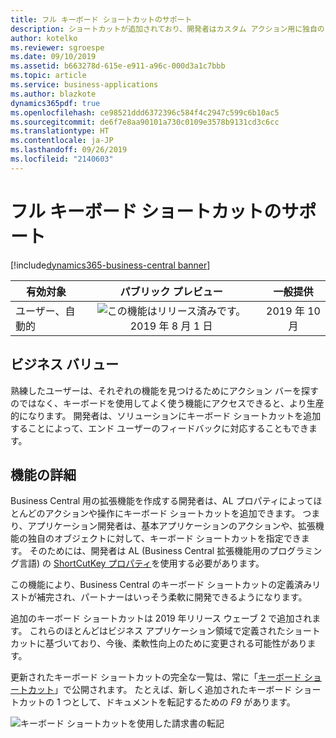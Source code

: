 ```yaml
---
title: フル キーボード ショートカットのサポート
description: ショートカットが追加されており、開発者はカスタム アクション用に独自のキーボード ショートカットを追加できます。
author: kotelko
ms.reviewer: sgroespe
ms.date: 09/10/2019
ms.assetid: b663278d-615e-e911-a96c-000d3a1c7bbb
ms.topic: article
ms.service: business-applications
ms.author: blazkote
dynamics365pdf: true
ms.openlocfilehash: ce98521ddd6372396c584f4c2947c599c6b10ac5
ms.sourcegitcommit: de6f7e8aa90101a730c0109e3578b9131cd3c6cc
ms.translationtype: HT
ms.contentlocale: ja-JP
ms.lasthandoff: 09/26/2019
ms.locfileid: "2140603"
---
```

# <a name="full-keyboard-shortcut-support"></a>フル キーボード ショートカットのサポート
[!include[dynamics365-business-central banner](../includes/dynamics365-business-central.md)]

| 有効対象    |  パブリック プレビュー | 一般提供 | 
| ---------- | :----------: |:----------: |
|ユーザー、自動的|![この機能はリリース済みです。](/dynamics365-release-plan/media/green-checkmark.png "この機能はリリース済みです。") 2019 年 8 月 1 日| 2019 年 10 月|


## <a name="business-value"></a>ビジネス バリュー
<!-- bv start -->
熟練したユーザーは、それぞれの機能を見つけるためにアクション バーを探すのではなく、キーボードを使用してよく使う機能にアクセスできると、より生産的になります。 開発者は、ソリューションにキーボード ショートカットを追加することによって、エンド ユーザーのフィードバックに対応することもできます。
<!-- bv end -->



## <a name="feature-details"></a>機能の詳細
<!--feature detail start -->
Business Central 用の拡張機能を作成する開発者は、AL プロパティによってほとんどのアクションや操作にキーボード ショートカットを追加できます。 つまり、アプリケーション開発者は、基本アプリケーションのアクションや、拡張機能の独自のオブジェクトに対して、キーボード ショートカットを指定できます。 そのためには、開発者は AL (Business Central 拡張機能用のプログラミング言語) の [ShortCutKey プロパティ](https://docs.microsoft.com/dynamics365/business-central/dev-itpro/developer/properties/devenv-shortcutkey-property "ShortCutKey プロパティ")を使用する必要があります。

この機能により、Business Central のキーボード ショートカットの定義済みリストが補完され、パートナーはいっそう柔軟に開発できるようになります。

追加のキーボード ショートカットは 2019 年リリース ウェーブ 2 で追加されます。 これらのほとんどはビジネス アプリケーション領域で定義されたショートカットに基づいており、今後、柔軟性向上のために変更される可能性があります。


更新されたキーボード ショートカットの完全な一覧は、常に「[キーボード ショートカット](https://go.microsoft.com/fwlink/?LinkId=2064754)」で公開されます。 たとえば、新しく追加されたキーボード ショートカットの 1 つとして、ドキュメントを転記するための *F9* があります。

![キーボード ショートカットを使用した請求書の転記](media/posting.png "キーボード ショートカットを使用した請求書の転記")
<!--feature detail end -->











